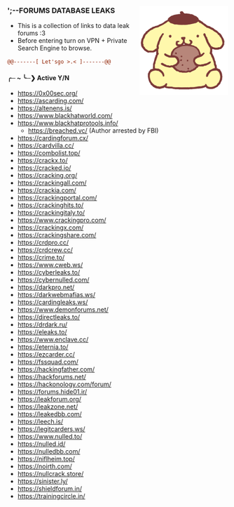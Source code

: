 ### ';--FORUMS DATABASE LEAKS <a href="#"><img alt="pompompurin kawai" align="right" width="40%" src="/pompompurin.gif"></a>
- This is a collection of links to data leak forums :3
- Before entering turn on VPN + Private Search Engine to browse.

```diff
@@-------[ Let'sgo >.< ]-------@@
```
#### ╭─ ~ ╰─❯ Active Y/N
- <a href="">https://0x00sec.org/</a>
- <a href="">https://ascarding.com/</a>
- <a href="">https://altenens.is/</a>
- <a href="">https://www.blackhatworld.com/</a>
- <a href="">https://www.blackhatprotools.info/</a>
  - <a href="">https://breached.vc/</a> (Author arrested by FBI)
- <a href="">https://cardingforum.cx/</a>
- <a href="">https://cardvilla.cc/</a>
- <a href="">https://combolist.top/</a>
- <a href="">https://crackx.to/</a>
- <a href="">https://cracked.io/</a>
- <a href="">https://cracking.org/</a>
- <a href="">https://crackingall.com/</a>
- <a href="">https://crackia.com/</a>
- <a href="">https://crackingportal.com/</a>
- <a href="">https://crackinghits.to/</a>
- <a href="">https://crackingitaly.to/</a>
- <a href="">https://www.crackingpro.com/</a>
- <a href="">https://crackingx.com/</a>
- <a href="">https://crackingshare.com/</a>
- <a href="">https://crdpro.cc/</a>
- <a href="">https://crdcrew.cc/</a>
- <a href="">https://crime.to/</a>
- <a href="">https://www.cweb.ws/</a>
- <a href="">https://cyberleaks.to/</a>
- <a href="">https://cybernulled.com/</a>
- <a href="">https://darkpro.net/</a>
- <a href="">https://darkwebmafias.ws/</a>
- <a href="">https://cardingleaks.ws/</a>
- <a href="">https://www.demonforums.net/</a>
- <a href="">https://directleaks.to/</a>
- <a href="">https://drdark.ru/</a>
- <a href="">https://eleaks.to/</a>
- <a href="">https://www.enclave.cc/</a>
- <a href="">https://eternia.to/</a>
- <a href="">https://ezcarder.cc/</a>
- <a href="">https://fssquad.com/</a>
- <a href="">https://hackingfather.com/</a>
- <a href="">https://hackforums.net/</a>
- <a href="">https://hackonology.com/forum/</a>
- <a href="">https://forums.hide01.ir/</a>
- <a href="">https://leakforum.org/</a>
- <a href="">https://leakzone.net/</a>
- <a href="">https://leakedbb.com/</a>
- <a href="">https://leech.is/</a>
- <a href="">https://legitcarders.ws/</a>
- <a href="">https://www.nulled.to/</a>
- <a href="">https://nulled.id/</a>
- <a href="">https://nulledbb.com/</a>
- <a href="">https://niflheim.top/</a>
- <a href="">https://noirth.com/</a>
- <a href="">https://nullcrack.store/</a>
- <a href="">https://sinister.ly/</a>
- <a href="">https://shieldforum.in/</a>
- <a href="">https://trainingcircle.in/</a>
